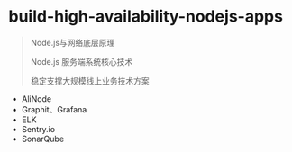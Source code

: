 # build-high-availability-nodejs-apps

> Node.js与网络底层原理
> 
> Node.js 服务端系统核心技术
> 
> 稳定支撑大规模线上业务技术方案

- AliNode
- Graphit、Grafana
- ELK 
- Sentry.io 
- SonarQube
